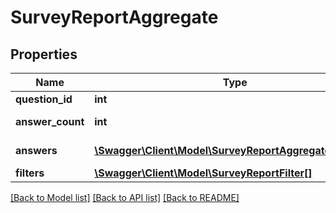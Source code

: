 # SurveyReportAggregate

## Properties
Name | Type | Description | Notes
------------ | ------------- | ------------- | -------------
**question_id** | **int** | ID вопроса | 
**answer_count** | **int** | Количество ответов | 
**answers** | [**\Swagger\Client\Model\SurveyReportAggregateAnswer[]**](SurveyReportAggregateAnswer.md) | Список ответов | 
**filters** | [**\Swagger\Client\Model\SurveyReportFilter[]**](SurveyReportFilter.md) |  | 

[[Back to Model list]](../README.md#documentation-for-models) [[Back to API list]](../README.md#documentation-for-api-endpoints) [[Back to README]](../README.md)


